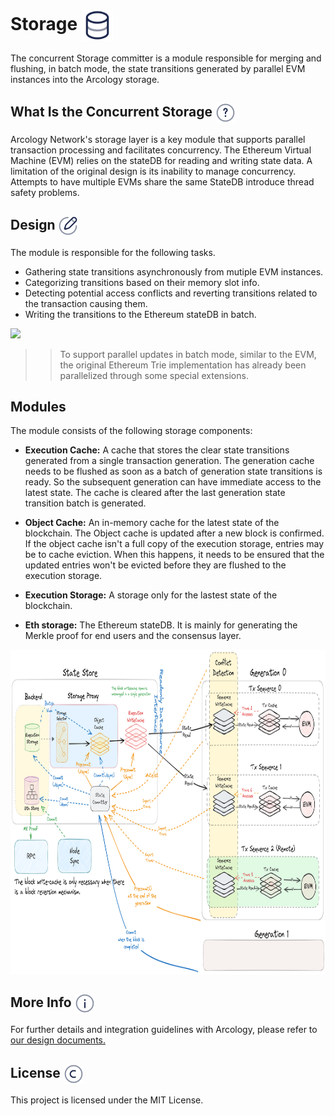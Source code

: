 <h1> Storage <img align="center" height="50" src="./img/database.svg">  </h1>

The concurrent Storage committer is a module responsible for merging and flushing, in batch mode, the state transitions generated by parallel EVM instances into the Arcology storage.

<h2> What Is the Concurrent Storage <img align="center" height="32" src="./img/question.svg"> </h2>

Arcology Network's storage layer is a key module that supports parallel transaction processing and facilitates concurrency. The Ethereum Virtual Machine (EVM) relies on the stateDB for reading and writing state data. A limitation of the original design is its inability to manage concurrency. Attempts to have multiple EVMs share the same StateDB introduce thread safety problems. 

<h2> Design <img align="center" height="32" src="./img/design.svg">  </h2>

The module is responsible for the following tasks. 

- Gathering state transitions asynchronously from mutiple EVM instances.
- Categorizing transitions based on their memory slot info.
- Detecting potential access conflicts and reverting transitions related to the transaction causing them. 
- Writing the transitions to the Ethereum stateDB in batch.

<!-- <br /> -->
![](./img/types.png)
<br />

>> To support parallel updates in batch mode, similar to the EVM, the original Ethereum Trie implementation has already been parallelized through some special extensions.

<h2> Modules </h2>

The module consists of the following storage components:
- **Execution Cache:** A cache that stores the clear state transitions generated from a single transaction generation.
 The generation cache needs to be flushed as soon as a batch of generation state transitions is ready. So the subsequent generation can have immediate access to the latest state. The cache is cleared after the last generation state transition batch is generated.

- **Object Cache:** An in-memory cache for the latest state of the blockchain. The Object cache is updated after a new block is confirmed. If the object cache isn't a full copy of the execution storage, entries may be to cache eviction. When this happens, it needs to be ensured that the updated entries won't be evicted before they are flushed to the execution storage. 
  
- **Execution Storage:** A storage only for the lastest state of the blockchain.
  
- **Eth storage:** The Ethereum stateDB. It is mainly for generating the Merkle proof for end users and the consensus layer.

<img align="center" height="520" src="./img/diagram.png"> 

<h2> More Info  <img align="center" height="32" src="./img/info.svg">  </h2>

For further details and integration guidelines with Arcology, please refer to [our design documents.](https://doc.arcology.network/arcology-concurrency-control/evm-integration)


<h2> License  <img align="center" height="32" src="./img/copyright.svg">  </h2>

This project is licensed under the MIT License.